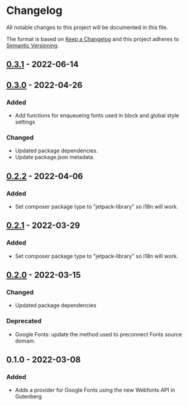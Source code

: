 # Changelog

All notable changes to this project will be documented in this file.

The format is based on [Keep a Changelog](https://keepachangelog.com/en/1.0.0/)
and this project adheres to [Semantic Versioning](https://semver.org/spec/v2.0.0.html).

## [0.3.1] - 2022-06-14

## [0.3.0] - 2022-04-26
### Added
- Add functions for enqueueing fonts used in block and global style settings

### Changed
- Updated package dependencies.
- Update package.json metadata.

## [0.2.2] - 2022-04-06
### Added
- Set composer package type to "jetpack-library" so i18n will work.

## [0.2.1] - 2022-03-29
### Added
- Set composer package type to "jetpack-library" so i18n will work.

## [0.2.0] - 2022-03-15
### Changed
- Updated package dependencies

### Deprecated
- Google Fonts: update the method used to preconnect Fonts source domain.

## 0.1.0 - 2022-03-08
### Added
- Adds a provider for Google Fonts using the new Webfonts API in Gutenberg

[0.3.1]: https://github.com/Automattic/jetpack-google-fonts-provider/compare/v0.3.0...v0.3.1
[0.3.0]: https://github.com/Automattic/jetpack-google-fonts-provider/compare/v0.2.2...v0.3.0
[0.2.2]: https://github.com/Automattic/jetpack-google-fonts-provider/compare/v0.2.1...v0.2.2
[0.2.1]: https://github.com/Automattic/jetpack-google-fonts-provider/compare/v0.2.0...v0.2.1
[0.2.0]: https://github.com/Automattic/jetpack-google-fonts-provider/compare/v0.1.0...v0.2.0
